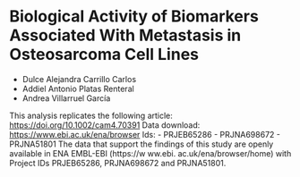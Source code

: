 # Biological Activity of Biomarkers Associated With Metastasis in Osteosarcoma Cell Lines
- Dulce Alejandra Carrillo Carlos
- Addiel Antonio Platas Renteral
- Andrea Villarruel García

This analysis replicates the following article:  https://doi.org/10.1002/cam4.70391
Data download: https://www.ebi.ac.uk/ena/browser
Ids:   - PRJEB65286
       - PRJNA698672
       - PRJNA51801
The data that support the findings of this
study are openly available in ENA EMBL-­EBI (https://​w ww.​ebi.​
ac.​uk/​ena/​brows​er/​home) with Project IDs PRJEB65286, PRJNA698672 and PRJNA51801. 
